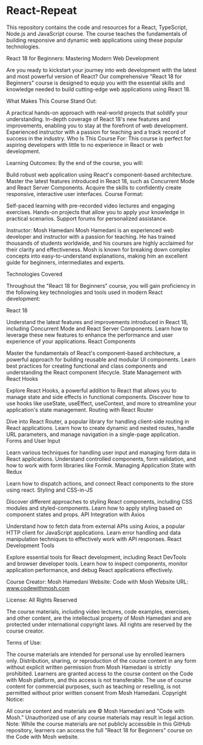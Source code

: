 # React-Repeat
This repository contains the code and resources for a React, TypeScript, Node.js and JavaScript course. The course teaches the fundamentals of building responsive and dynamic web applications using these popular technologies.

React 18 for Beginners: Mastering Modern Web Development

Are you ready to kickstart your journey into web development with the latest and most powerful version of React? Our comprehensive "React 18 for Beginners" course is designed to equip you with the essential skills and knowledge needed to build cutting-edge web applications using React 18.

What Makes This Course Stand Out:

A practical hands-on approach with real-world projects that solidify your understanding.
In-depth coverage of React 18's new features and improvements, enabling you to stay at the forefront of web development.
Experienced instructor with a passion for teaching and a track record of success in the industry.
Who Is This Course For:
This course is perfect for aspiring developers with little to no experience in React or web development. 

Learning Outcomes:
By the end of the course, you will:

Build robust web application using React's component-based architecture.
Master the latest features introduced in React 18, such as Concurrent Mode and React Server Components.
Acquire the skills to confidently create responsive, interactive user interfaces.
Course Format:

Self-paced learning with pre-recorded video lectures and engaging exercises.
Hands-on projects that allow you to apply your knowledge in practical scenarios.
Support forums for personalized assistance.

Instructor: Mosh Hamedani
Mosh Hamedani is an experienced web developer and instructor with a passion for teaching. He has trained thousands of students worldwide, and his courses are highly acclaimed for their clarity and effectiveness. Mosh is known for breaking down complex concepts into easy-to-understand explanations, making him an excellent guide for beginners, intermediates and experts.

Technologies Covered

Throughout the "React 18 for Beginners" course, you will gain proficiency in the following key technologies and tools used in modern React development:

React 18

Understand the latest features and improvements introduced in React 18, including Concurrent Mode and React Server Components.
Learn how to leverage these new features to enhance the performance and user experience of your applications.
React Components

Master the fundamentals of React's component-based architecture, a powerful approach for building reusable and modular UI components.
Learn best practices for creating functional and class components and understanding the React component lifecycle.
State Management with React Hooks

Explore React Hooks, a powerful addition to React that allows you to manage state and side effects in functional components.
Discover how to use hooks like useState, useEffect, useContext, and more to streamline your application's state management.
Routing with React Router

Dive into React Router, a popular library for handling client-side routing in React applications.
Learn how to create dynamic and nested routes, handle URL parameters, and manage navigation in a single-page application.
Forms and User Input

Learn various techniques for handling user input and managing form data in React applications.
Understand controlled components, form validation, and how to work with form libraries like Formik.
Managing Application State with Redux

Learn how to dispatch actions, and connect React components to the store using react.
Styling and CSS-in-JS

Discover different approaches to styling React components, including CSS modules and styled-components.
Learn how to apply styling based on component states and props.
API Integration with Axios

Understand how to fetch data from external APIs using Axios, a popular HTTP client for JavaScript applications.
Learn error handling and data manipulation techniques to effectively work with API responses.
React Development Tools

Explore essential tools for React development, including React DevTools and browser developer tools.
Learn how to inspect components, monitor application performance, and debug React applications effectively.

Course Creator: Mosh Hamedani
Website: Code with Mosh
Website URL: www.codewithmosh.com

License: All Rights Reserved

The course materials, including video lectures, code examples, exercises, and other content, are the intellectual property of Mosh Hamedani and are protected under international copyright laws. All rights are reserved by the course creator.

Terms of Use:

The course materials are intended for personal use by enrolled learners only.
Distribution, sharing, or reproduction of the course content in any form without explicit written permission from Mosh Hamedani is strictly prohibited.
Learners are granted access to the course content on the Code with Mosh platform, and this access is not transferable.
The use of course content for commercial purposes, such as teaching or reselling, is not permitted without prior written consent from Mosh Hamedani.
Copyright Notice:

All course content and materials are © Mosh Hamedani and "Code with Mosh."
Unauthorized use of any course materials may result in legal action.
Note: While the course materials are not publicly accessible in this GitHub repository, learners can access the full "React 18 for Beginners" course on the Code with Mosh website.
